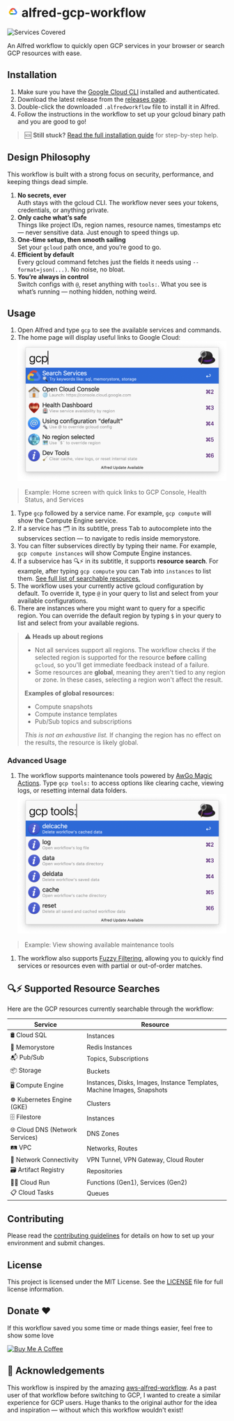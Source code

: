# <img src="images/gcp.png" width="26"> alfred-gcp-workflow

![Services Covered](https://img.shields.io/badge/Services--Covered-253-blue?style=flat-square&logo=google-cloud)

An Alfred workflow to quickly open GCP services in your browser or search GCP resources with ease.

## Installation

1. Make sure you have the [Google Cloud CLI](https://cloud.google.com/sdk/docs/install) installed and authenticated.
2. Download the latest release from the [releases page](https://github.com/dineshgowda24/alfred-gcp-workflow/releases).
3. Double-click the downloaded `.alfredworkflow` file to install it in Alfred.
4. Follow the instructions in the workflow to set up your gcloud binary path and you are good to go!

> 🆘 **Still stuck?** [Read the full installation guide](INSTALLATION.md) for step-by-step help.

## Design Philosophy

This workflow is built with a strong focus on security, performance, and keeping things dead simple.
1. **No secrets, ever** <br>
    Auth stays with the gcloud CLI. The workflow never sees your tokens, credentials, or anything private.
2. **Only cache what’s safe** <br>
    Things like project IDs, region names, resource names, timestamps etc — never sensitive data. Just enough to speed things up.
3. **One-time setup, then smooth sailing** <br>
    Set your `gcloud` path once, and you’re good to go.
4. **Efficient by default** <br>
    Every gcloud command fetches just the fields it needs using `--format=json(...)`. No noise, no bloat.
5. **You’re always in control** <br>
    Switch configs with `@`, reset anything with `tools:`. What you see is what’s running — nothing hidden, nothing weird.

## Usage

1. Open Alfred and type `gcp` to see the available services and commands.
2. The home page will display useful links to Google Cloud:
![Home Page](images/docs/home.png)
> Example: Home screen with quick links to GCP Console, Health Status, and Services
1. Type `gcp` followed by a service name. For example, `gcp compute` will show the Compute Engine service.
2. If a service has 🗂️ in its subtitle, press  <kbd>Tab</kbd> to autocomplete into the subservices section — to navigate to redis inside memorystore.
3. You can filter subservices directly by typing their name. For example, `gcp compute instances` will show Compute Engine instances.
4. If a subservice has 🔍⚡️ in its subtitle, it supports **resource search**. For example, after typing `gcp compute` you can <kbd>Tab</kbd> into `instances` to list them. [See full list of searchable resources.](#️-supported-resource-searches)
5. The workflow uses your currently active gcloud configuration by default. To override it, type `@` in your query to list and select from your available configurations.
6. There are instances where you might want to query for a specific region. You can override the default region by typing `$` in your query to list and select from your available regions.

> ⚠️ **Heads up about regions**
> 
> - Not all services support all regions. The workflow checks if the selected region is supported for the resource **before** calling `gcloud`, so you'll get immediate feedback instead of a failure.
> - Some resources are **global**, meaning they aren't tied to any region or zone. In these cases, selecting a region won't affect the result.
>
> **Examples of global resources:**
> - Compute snapshots  
> - Compute instance templates  
> - Pub/Sub topics and subscriptions  
>
> _This is not an exhaustive list._ If changing the region has no effect on the results, the resource is likely global.

### Advanced Usage

1. The workflow supports maintenance tools powered by [AwGo Magic Actions](https://pkg.go.dev/github.com/deanishe/awgo#MagicAction). Type `gcp tools:` to access options like clearing cache, viewing logs, or resetting internal data folders.
![Tools](images/docs/tools.png)
> Example: View showing available maintenance tools
1. The workflow also supports [Fuzzy Filtering](https://pkg.go.dev/github.com/deanishe/awgo/fuzzy), allowing you to quickly find services or resources even with partial or out-of-order matches.

## 🔍⚡️ Supported Resource Searches

Here are the GCP resources currently searchable through the workflow:

| Service | Resource |
|---------|----------|
| 🛢️ Cloud SQL | Instances |
| 🧠 Memorystore | Redis Instances |
| 📬 Pub/Sub | Topics, Subscriptions |
| 📦 Storage | Buckets |
| 🖥️ Compute Engine | Instances, Disks, Images, Instance Templates, Machine Images, Snapshots |
| ☸️ Kubernetes Engine (GKE) | Clusters |
| 🗄️ Filestore | Instances |
| 🌐 Cloud DNS (Network Services) | DNS Zones |
| 🛤️ VPC | Networks, Routes |
| 🔐 Network Connectivity | VPN Tunnel, VPN Gateway, Cloud Router |
| 🗃️ Artifact Registry | Repositories |
| 🏃‍♂️ Cloud Run | Functions (Gen1), Services (Gen2) |
| 📋 Cloud Tasks | Queues |


## Contributing

Please read the [contributing guidelines](CONTRIBUTING.md) for details on how to set up your environment and submit changes.

## License

This project is licensed under the MIT License. See the [LICENSE](LICENSE) file for full license information.

## Donate ♥️

If this workflow saved you some time or made things easier, feel free to show some love 

<a href="https://www.buymeacoffee.com/dineshgowda" target="_blank"><img src="https://cdn.buymeacoffee.com/buttons/v2/default-yellow.png" alt="Buy Me A Coffee" style="height: 60px !important;width: 217px !important;" ></a>

## 🙏 Acknowledgements

This workflow is inspired by the amazing [aws-alfred-workflow](https://github.com/rkoval/alfred-aws-console-services-workflow).
As a past user of that workflow before switching to GCP, I wanted to create a similar experience for GCP users.
Huge thanks to the original author for the idea and inspiration — without which this workflow wouldn't exist!